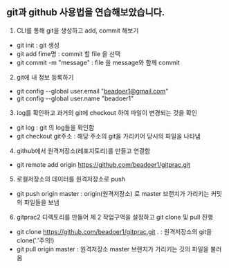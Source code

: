 ## **git과 github 사용법을 연습해보았습니다.**

1. CLI를 통해 git을 생성하고 add, commit 해보기
- git init : git 생성
- git add fime명 : commit 할 file 을 선택
- git commit -m "message" : file 을 message와 함께 commit

2. git에 내 정보 등록하기
- git config --global user.email "beadoer1@gmail.com"
- git config --global user.name "beadoer1"

3. log를 확인하고 과거의 git에 checkout 하여 파일이 변경되는 것을 확인
- git log : git 의 log들을 확인함
- git checkout git주소 : 해당 주소의 git을 가리키어 당시의 파일을 나타냄

4. github에서 원격저장소(레포지토리)를 만들고 연결함
- git remote add origin https://github.com/beadoer1/gitprac.git

5. 로컬저장소의 데이터를 원격저장소로 push
- git push origin master : origin(원격저장소) 로 master 브랜치가 가리키는 커밋의 파일들을 보냄

6. gitprac2 디렉토리를 만들어 제 2 작업구역을 설정하고 git clone 및 pull 진행
- git clone https://github.com/beadoer1/gitprac.git . : 원격저장소의 git을 clone('.'주의!)
- git pull origin master : 원격저장소 master 브랜치가 가리키는 깃의 파일을 불러옴

